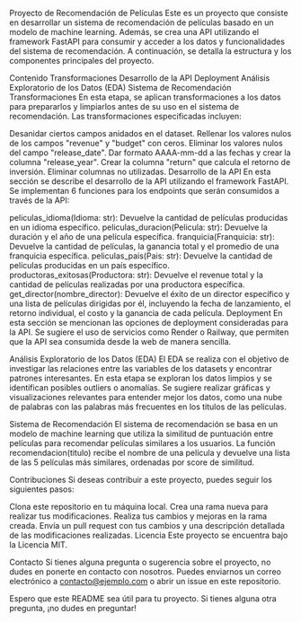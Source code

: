 Proyecto de Recomendación de Películas
Este es un proyecto que consiste en desarrollar un sistema de recomendación de películas basado en un modelo de machine learning. Además, se crea una API utilizando el framework FastAPI para consumir y acceder a los datos y funcionalidades del sistema de recomendación. A continuación, se detalla la estructura y los componentes principales del proyecto.

Contenido
Transformaciones
Desarrollo de la API
Deployment
Análisis Exploratorio de los Datos (EDA)
Sistema de Recomendación
Transformaciones
En esta etapa, se aplican transformaciones a los datos para prepararlos y limpiarlos antes de su uso en el sistema de recomendación. Las transformaciones especificadas incluyen:

Desanidar ciertos campos anidados en el dataset.
Rellenar los valores nulos de los campos "revenue" y "budget" con ceros.
Eliminar los valores nulos del campo "release_date".
Dar formato AAAA-mm-dd a las fechas y crear la columna "release_year".
Crear la columna "return" que calcula el retorno de inversión.
Eliminar columnas no utilizadas.
Desarrollo de la API
En esta sección se describe el desarrollo de la API utilizando el framework FastAPI. Se implementan 6 funciones para los endpoints que serán consumidos a través de la API:

peliculas_idioma(Idioma: str): Devuelve la cantidad de películas producidas en un idioma específico.
peliculas_duracion(Pelicula: str): Devuelve la duración y el año de una película específica.
franquicia(Franquicia: str): Devuelve la cantidad de películas, la ganancia total y el promedio de una franquicia específica.
peliculas_pais(Pais: str): Devuelve la cantidad de películas producidas en un país específico.
productoras_exitosas(Productora: str): Devuelve el revenue total y la cantidad de películas realizadas por una productora específica.
get_director(nombre_director): Devuelve el éxito de un director específico y una lista de películas dirigidas por él, incluyendo la fecha de lanzamiento, el retorno individual, el costo y la ganancia de cada película.
Deployment
En esta sección se mencionan las opciones de deployment consideradas para la API. Se sugiere el uso de servicios como Render o Railway, que permiten que la API sea consumida desde la web de manera sencilla.

Análisis Exploratorio de los Datos (EDA)
El EDA se realiza con el objetivo de investigar las relaciones entre las variables de los datasets y encontrar patrones interesantes. En esta etapa se exploran los datos limpios y se identifican posibles outliers o anomalías. Se sugiere realizar gráficas y visualizaciones relevantes para entender mejor los datos, como una nube de palabras con las palabras más frecuentes en los títulos de las películas.

Sistema de Recomendación
El sistema de recomendación se basa en un modelo de machine learning que utiliza la similitud de puntuación entre películas para recomendar películas similares a los usuarios. La función recomendacion(titulo) recibe el nombre de una película y devuelve una lista de las 5 películas más similares, ordenadas por score de similitud.

Contribuciones
Si deseas contribuir a este proyecto, puedes seguir los siguientes pasos:

Clona este repositorio en tu máquina local.
Crea una rama nueva para realizar tus modificaciones.
Realiza tus cambios y mejoras en la rama creada.
Envía un pull request con tus cambios y una descripción detallada de las modificaciones realizadas.
Licencia
Este proyecto se encuentra bajo la Licencia MIT.

Contacto
Si tienes alguna pregunta o sugerencia sobre el proyecto, no dudes en ponerte en contacto con nosotros. Puedes enviarnos un correo electrónico a contacto@ejemplo.com o abrir un issue en este repositorio.

Espero que este README sea útil para tu proyecto. Si tienes alguna otra pregunta, ¡no dudes en preguntar!